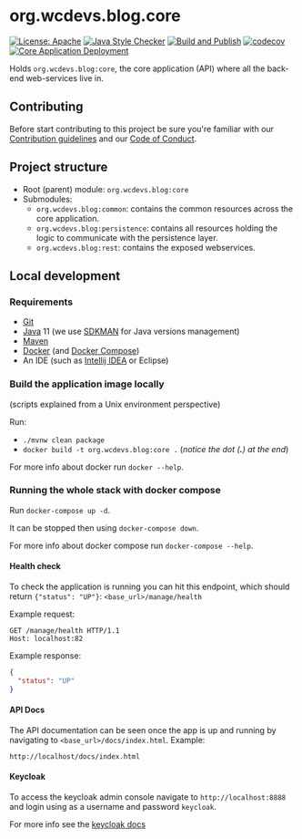 # org.wcdevs.blog.core

[![License: Apache](https://img.shields.io/badge/License-Apache%202.0-blue)](https://opensource.org/licenses/Apache-2.0) [![Java Style Checker](https://img.shields.io/badge/code%20style-checkstyle-blue?style=flat&logo=java&logoColor=f89820)](https://checkstyle.sourceforge.io/) [![Build and Publish](https://github.com/lealceldeiro/org.wcdevs.blog.core/actions/workflows/build-and-publish.yml/badge.svg)](https://github.com/lealceldeiro/org.wcdevs.blog.core/actions/workflows/build-and-publish.yml) [![codecov](https://codecov.io/gh/lealceldeiro/org.wcdevs.blog.core/branch/main/graph/badge.svg?token=CDXSJ1G7GE)](https://codecov.io/gh/lealceldeiro/org.wcdevs.blog.core) [![Core Application Deployment](https://github.com/lealceldeiro/org.wcdevs.blog.awsdeployer/actions/workflows/core-app-deployment.yml/badge.svg)](https://github.com/lealceldeiro/org.wcdevs.blog.awsdeployer/actions/workflows/core-app-deployment.yml)

Holds `org.wcdevs.blog:core`, the core application (API) where all the back-end web-services live in.

## Contributing

Before start contributing to this project be sure you're familiar with our
[Contribution guidelines](CONTRIBUTING.md) and our [Code of Conduct](CODE_OF_CONDUCT.md).

## Project structure

- Root (parent) module: `org.wcdevs.blog:core`
- Submodules:
  * `org.wcdevs.blog:common`: contains the common resources across the core application.
  * `org.wcdevs.blog:persistence`: contains all resources holding the logic to communicate with the persistence layer.
  * `org.wcdevs.blog:rest`: contains the exposed webservices.

## Local development

### Requirements

- [Git](https://git-scm.com/)
- [Java](https://jdk.java.net/) 11 (we use [SDKMAN](https://sdkman.io/) for Java versions management)
- [Maven](https://maven.apache.org/index.html)
- [Docker](https://www.docker.com/) (and [Docker Compose](https://docs.docker.com/compose/))
- An IDE (such as [Intellij IDEA](https://www.jetbrains.com/idea/) or Eclipse)

### Build the application image locally
(scripts explained from a Unix environment perspective)

Run:

- `./mvnw clean package`
- `docker build -t org.wcdevs.blog:core .` (*notice the dot (**.**) at the end*)

For more info about docker run `docker --help`.

### Running the whole stack with docker compose

Run `docker-compose up -d`.

It can be stopped then using `docker-compose down`.

For more info about docker compose run `docker-compose --help`.

#### Health check

To check the application is running you can hit this endpoint, which should return
`{"status": "UP"}`: `<base_url>/manage/health`

Example request:
```http request
GET /manage/health HTTP/1.1
Host: localhost:82
```

Example response:
```json
{
  "status": "UP"
}
```

#### API Docs

The API documentation can be seen once the app is up and running by navigating to
`<base_url>/docs/index.html`. Example:
```
http://localhost/docs/index.html
```

#### Keycloak

To access the keycloak admin console navigate to `http://localhost:8888` and login using as a username and password `keycloak`.

For more info see the [keycloak docs](./KEYCLOAK.md)
